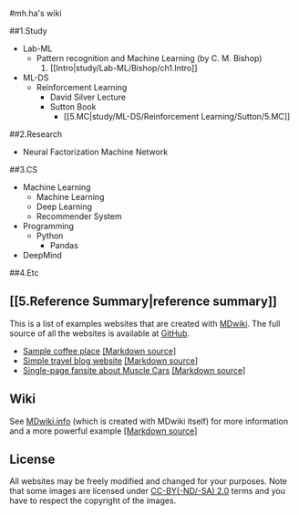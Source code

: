 #mh.ha's wiki


##1.Study
- Lab-ML
	- Pattern recognition and Machine Learning (by C. M. Bishop)
		1. [[Intro|study/Lab-ML/Bishop/ch1.Intro]]
- ML-DS
	- Reinforcement Learning
		- David Silver Lecture
		- Sutton Book
			- [[5.MC|study/ML-DS/Reinforcement Learning/Sutton/5.MC]]
     
##2.Research
- Neural Factorization Machine Network

##3.CS
- Machine Learning
	- Machine Learning
	- Deep Learning
	- Recommender System  
- Programming
	- Python
		- Pandas
- DeepMind

##4.Etc


## [[5.Reference Summary|reference summary]]


This is a list of examples websites that are created with [MDwiki]. The full source of all the websites is available at [GitHub][githubrepo].

* [Sample coffee place](cafe/) [[Markdown source]][cafe]
* [Simple travel blog website](travel_blog/) [[Markdown source]][travelblog]
* [Single-page fansite about Muscle Cars](muscle_cars/index.txt) [[Markdown source]][musclecards]

[MDwiki]: http://www.mdwiki.info
[githubrepo]: http://github.com/Dynalon/mdwiki-examples/
[cafe]: https://github.com/Dynalon/mdwiki-examples/tree/gh-pages/cafe
[musclecards]: https://github.com/Dynalon/mdwiki-examples/tree/gh-pages/muscle_cars
[travelblog]: https://github.com/Dynalon/mdwiki-examples/tree/gh-pages/travel_blog

Wiki
----

See [MDwiki.info][wiki] (which is created with MDwiki itself) for more information and a more powerful example [[Markdown source]][mdwikisrc]

  [mdwikisrc]: https://github.com/Dynalon/mdwiki/tree/gh-pages
  [wiki]: http://mdwiki.info/

License
-------
All websites may be freely modified and changed for your purposes. Note that some images are licensed under [CC-BY(-ND/-SA) 2.0][cc] terms and you have to respect the copyright of the images.

  [cc]: http://creativecommons.org/licenses/


